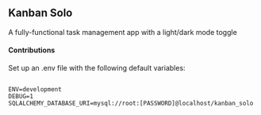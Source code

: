 ## Kanban Solo

A fully-functional task management app with a light/dark mode toggle

#### Contributions

Set up an .env file with the following default variables:

<code>
ENV=development
DEBUG=1
SQLALCHEMY_DATABASE_URI=mysql://root:[PASSWORD]@localhost/kanban_solo
</code>